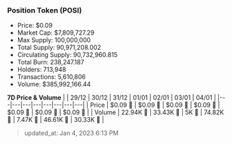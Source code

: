 
  ### Position Token (POSI)
  - Price: $0.09
  - Market Cap: $7,809,727.29
  - Max Supply: 100,000,000
  - Total Supply: 90,971,208.002
  - Circulating Supply: 90,732,960.815
  - Total Burn: 238,247.187
  - Holders: 713,948
  - Transactions: 5,610,806
  - Volume: $385,992,166.44

  **7D Price & Volume**
  | | 29&#x2F;12 | 30&#x2F;12 | 31&#x2F;12 | 01&#x2F;01 | 02&#x2F;01 | 03&#x2F;01 | 04&#x2F;01 |
  |---|---|---|---|---|---|---|---|
  | Price | $0.09 🔻 | $0.09 🚀 | $0.09 🚀 | $0.09 🔻 | $0.09 🔻 | $0.09 🔻 | $0.09 🚀 |
  | Volume | 22.94K 🚀 | 33.43K 🚀 | 5K 🔻 | 74.82K 🚀 | 7.47K 🔻 | 46.61K 🚀 | 30.33K 🔻 |

  > updated_at: Jan 4, 2023 6:13 PM
